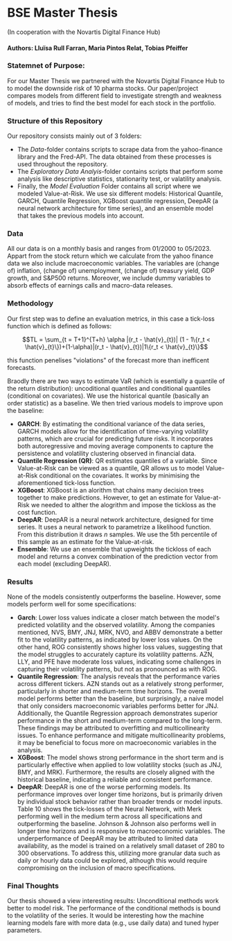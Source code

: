 # BSE Master Thesis
(In cooperation with the Novartis Digital Finance Hub)

#### Authors: Lluïsa Rull Farran, Maria Pintos Relat, Tobias Pfeiffer

### Statemnet of Purpose:
For our Master Thesis we partnered with the Novartis Digital Finance Hub to to model the downside risk of 10 pharma stocks. Our paper/project compares models from different field to investigate strength and weakness of models, and tries to find the best model for each stock in the portfolio.


### Structure of this Repository
Our repository consists mainly out of 3 folders:
- The *Data*-folder contains scripts to scrape data from the yahoo-finance library and the Fred-API. The data obtained from these processes is used throughout the repository.
- The *Exploratory Data Analyis*-folder contains scripts that perform some analysis like descriptive statistics, stationarity test, or valatility analysis.
- Finally, the *Model Evaluation* Folder contains all script where we modeled Value-at-Risk. We use six different models: Historical Quantile, GARCH, Quantile Regression, XGBoost quantile regression, DeepAR (a neural network architecture for time series), and an ensemble model that takes the previous models into account.


### Data
All our data is on a monthly basis and ranges from 01/2000 to 05/2023. Appart from the stock return which we calculate from the yahoo finance data we also include macroeconomic variables. The variables are (change of) inflation, (change of) unemployment, (change of) treasury yield, GDP growth, and S&P500 returns. Moreover, we include dummy variables to absorb effects of earnings calls and macro-data releases.


### Methodology
Our first step was to define an evaluation metrics, in this case a tick-loss function which is defined as follows:
```math
TL = \sum_{t = T+1}^{T+h} \alpha |(r_t - \hat{v}_{t})| (1 - 1\{r_t < \hat{v}_{t}\})+(1-\alpha)|(r_t - \hat{v}_{t})|1\{r_t < \hat{v}_{t}\}
```
this function penelises "violations" of the forecast more than inefficent forecasts.

Braodly there are two ways to estimate VaR (which is esentially a quantile of the return distribution): uncoditional quantiles and conditional quantiles (conditional on covariates). We use the historical quantile (basically an order statistic) as a baseline. We then tried various models to improve upon the baseline:
- **GARCH**: By estimating the conditional variance of the data series, GARCH models allow for the identification of time-varying volatility patterns, which are crucial for predicting future risks. It incorporates both autoregressive and moving average components to capture the persistence and volatility clustering observed in financial data.
- **Quantile Regression (QR)**: QR estimates quantiles of a variable. Since Value-at-Risk can be viewed as a quantile, QR allows us to model Value-at-Risk conditional on the covariates. It works by minimising the aforementioned tick-loss function.
- **XGBoost**: XGBoost is an alorithm that chains many decision trees together to make predictions. However, to get an estimate for Value-at-Risk we needed to alther the alogrithm and impose the tickloss as the cost function.
- **DeepAR**: DeepAR is a neural network architecture, designed for time series. It uses a neural network to parametrize a likelihood function. From this distribution it draws $n$ samples. We use the 5th percentile of this sample as an estimate for the  Value-at-risk.
- **Ensemble**: We use an ensemble that upweights the tickloss of each model and returns a convex combination of the prediction vector from each model (excluding DeepAR).


### Results
None of the models consistently outperforms the baseline. However, some models perform well for some specifications:
- **Garch**: Lower loss values indicate a closer match between the model's predicted volatility and the observed volatility. Among the companies mentioned, NVS, BMY, JNJ, MRK, NVO, and ABBV demonstrate a better fit to the volatility patterns, as indicated by lower loss values. On the other hand, ROG consistently shows higher loss values, suggesting that the model struggles to accurately capture its volatility patterns. AZN, LLY, and PFE have moderate loss values, indicating some challenges in capturing their volatility patterns, but not as pronounced as with ROG.
- **Quantile Regression**: The analysis reveals that the performance varies across different tickers. AZN stands out as a relatively strong performer, particularly in shorter and medium-term time horizons. The overall model performs better than the baseline, but surprisingly, a naive model that only considers macroeconomic variables performs better for JNJ. Additionally, the Quantile Regression approach demonstrates superior performance in the short and medium-term compared to the long-term. These findings may be attributed to overfitting and multicollinearity issues. To enhance performance and mitigate multicollinearity problems, it may be beneficial to focus more on macroeconomic variables in the analysis.
- **XGBoost**: The model shows strong performance in the short term and is particularly effective when applied to low volatility stocks (such as JNJ, BMY, and MRK). Furthermore, the results are closely aligned with the historical baseline, indicating a reliable and consistent performance.
- **DeepAR**: DeepAR is one of the worse performing models. Its performance improves over longer time horizons, but is primarily driven by individual stock behavior rather than broader trends or model inputs. Table 10 shows the tick-losses of the Neural Network, with Merk performing well in the medium term across all specifications and outperforming the baseline. Johnson & Johnson also performs well in longer time horizons and is responsive to macroeconomic variables. The underperformance of DeepAR may be attributed to limited data availability, as the model is trained on a relatively small dataset of 280 to 300 observations. To address this, utilizing more granular data such as daily or hourly data could be explored, although this would require compromising on the inclusion of macro specifications.


### Final Thoughts
Our thesis showed a view interesting results: Unconditional methods work better to model risk. The performance of the conditional methods is bound to the volatility of the series. It would be interesting how the machine learning models fare with more data (e.g., use daily data) and tuned hyper parameters. 

 
